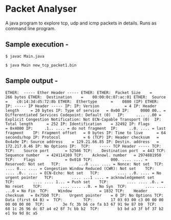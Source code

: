 # Packet Analyser
A java program to explore tcp, udp and icmp packets in details. Runs as command line program.


## Sample execution -

`$ javac Main.java`

`$ java Main new_tcp_packet1.bin`

## Sample output -

`
ETHER:	----- Ether Header -----
ETHER:
ETHER:	Packet Size    =	266 bytes
ETHER:	Destination    =	00:00:0c:07:ac:01
ETHER:	Source         =	c0:14:3d:d5:72:8b
ETHER:	Ethertype      =	0800 (IP)
ETHER:	
IP:	----- IP Header -----
IP:
IP:	Version           =	4
IP:	Header length     =	20 bytes
IP:	Type of service   =	0x00
IP:		0000 00.. = Differentiated Services Codepoint: Default (0)	
IP:		.... ..00 = Explicit Congestion Notification: Not ECN-Capable Transport (0)	
IP:	Total length      =	252
IP:	Identification    =	32492
IP:	Flags             =	0x4000
IP:		.1.. .... = do not fragment	
IP:		..0. .... = last fragment	
IP:	Fragment offset   =	0 bytes
IP:	Time to live      =	64 seconds/hop
IP:	Protocol          =	6 (TCP)
IP:	Header checksum   =	0x4a9e
IP:	Source address    =	129.21.66.85
IP:	Destin. address   =	172.217.0.46
IP:	No Options
IP:	
TCP:	----- TCP Header -----
TCP:
TCP:	Source port       =	52566
TCP:	Destination port  =	443
TCP:	Sequence number   =	424114169
TCP:	Acknowl. number   =	2974881950
TCP:	Flags             =	0x018
TCP:		000. .... .... = Reserved: Not set	
TCP:		...0 .... .... = Nonce: Not set	
TCP:		.... 0... .... = Congestion Window Reduced (CWR): Not set	
TCP:		.... .0.. .... = ECN-Echo: Not set	
TCP:		.... ..0. .... = No urgent pointer	
TCP:		.... ...1 .... = acknowledgement set	
TCP:		.... .... 1... = Push set	
TCP:		.... .... .0.. = No reset	
TCP:		.... .... ..0. = No Syn	
TCP:		.... .... ...0 = No Fin	
TCP:	Window            =	1832
TCP:	Header checksum   =	0x75b0
TCP:	Urgent pointer    =	0
IP:	No Options
TCP:	Data (first 64 B) =	
TCP:		
TCP:		17 03 03 00 c3 00 00 00 00 00 00 00 
TCP:		3e fc 3b b6 ce fa b3 67 91 9e 87 b9 
TCP:		68 1c 26 96 dc 87 a4 e2 8f 7c bb b2 
TCP:		b3 bd a3 3f bf 37 b2 e1 9a 9d 8c a5 
`
